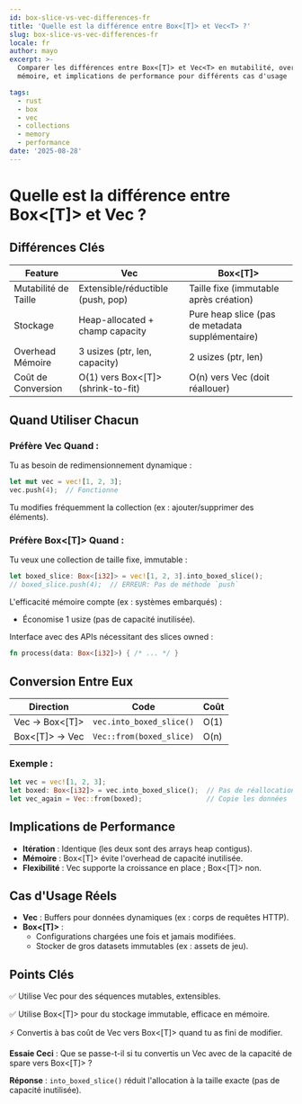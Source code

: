 ```yaml
---
id: box-slice-vs-vec-differences-fr
title: 'Quelle est la différence entre Box<[T]> et Vec<T> ?'
slug: box-slice-vs-vec-differences-fr
locale: fr
author: mayo
excerpt: >-
  Comparer les différences entre Box<[T]> et Vec<T> en mutabilité, overhead
  mémoire, et implications de performance pour différents cas d'usage

tags:
  - rust
  - box
  - vec
  - collections
  - memory
  - performance
date: '2025-08-28'
---
```


# Quelle est la différence entre Box<[T]> et Vec<T> ?

## Différences Clés

| Feature | Vec<T> | Box<[T]> |
|---------|--------|----------|
| Mutabilité de Taille | Extensible/réductible (push, pop) | Taille fixe (immutable après création) |
| Stockage | Heap-allocated + champ capacity | Pure heap slice (pas de metadata supplémentaire) |
| Overhead Mémoire | 3 usizes (ptr, len, capacity) | 2 usizes (ptr, len) |
| Coût de Conversion | O(1) vers Box<[T]> (shrink-to-fit) | O(n) vers Vec (doit réallouer) |

## Quand Utiliser Chacun

### Préfère Vec<T> Quand :

Tu as besoin de redimensionnement dynamique :
```rust
let mut vec = vec![1, 2, 3];
vec.push(4);  // Fonctionne
```

Tu modifies fréquemment la collection (ex : ajouter/supprimer des éléments).

### Préfère Box<[T]> Quand :

Tu veux une collection de taille fixe, immutable :
```rust
let boxed_slice: Box<[i32]> = vec![1, 2, 3].into_boxed_slice();
// boxed_slice.push(4);  // ERREUR: Pas de méthode `push`
```

L'efficacité mémoire compte (ex : systèmes embarqués) :
- Économise 1 usize (pas de capacité inutilisée).

Interface avec des APIs nécessitant des slices owned :
```rust
fn process(data: Box<[i32]>) { /* ... */ }
```

## Conversion Entre Eux

| Direction | Code | Coût |
|-----------|------|------|
| Vec → Box<[T]> | `vec.into_boxed_slice()` | O(1) |
| Box<[T]> → Vec | `Vec::from(boxed_slice)` | O(n) |

### Exemple :
```rust
let vec = vec![1, 2, 3];
let boxed: Box<[i32]> = vec.into_boxed_slice();  // Pas de réallocation
let vec_again = Vec::from(boxed);                // Copie les données
```

## Implications de Performance

- **Itération** : Identique (les deux sont des arrays heap contigus).
- **Mémoire** : Box<[T]> évite l'overhead de capacité inutilisée.
- **Flexibilité** : Vec supporte la croissance en place ; Box<[T]> non.

## Cas d'Usage Réels

- **Vec** : Buffers pour données dynamiques (ex : corps de requêtes HTTP).
- **Box<[T]>** :
  - Configurations chargées une fois et jamais modifiées.
  - Stocker de gros datasets immutables (ex : assets de jeu).

## Points Clés

✅ Utilise Vec pour des séquences mutables, extensibles.

✅ Utilise Box<[T]> pour du stockage immutable, efficace en mémoire.

⚡ Convertis à bas coût de Vec vers Box<[T]> quand tu as fini de modifier.

**Essaie Ceci** : Que se passe-t-il si tu convertis un Vec avec de la capacité de spare vers Box<[T]> ?

**Réponse** : `into_boxed_slice()` réduit l'allocation à la taille exacte (pas de capacité inutilisée).
